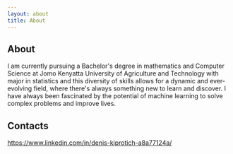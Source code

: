 ```yaml
---
layout: about
title: About
---
```


## About

I am currently pursuing a Bachelor's degree in mathematics and Computer Science at Jomo Kenyatta University of Agriculture and Technology with major in statistics and this diversity of skills allows for a dynamic and ever-evolving field, where there's always something new to learn and discover. I have always been fascinated by the potential of machine learning to solve complex problems and improve lives.

## Contacts
https://www.linkedin.com/in/denis-kiprotich-a8a77124a/
